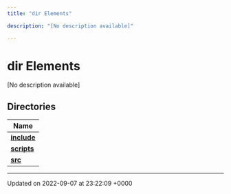 ```yaml
---
title: "dir Elements"

description: "[No description available]"

---
```


# dir Elements

[No description available]

## Directories

| Name           |
| -------------- |
| **[include](/documentation/code/files/dir_22e024b19d8a9a2dd543f56ff179d853/#dir-include)**  |
| **[scripts](/documentation/code/files/dir_5980cb15e43a857ecc2d0fac86f38ed8/#dir-scripts)**  |
| **[src](/documentation/code/files/dir_f215fb19f14658ee94d4edb7cc681380/#dir-src)**  |






-------------------------------

Updated on 2022-09-07 at 23:22:09 +0000
